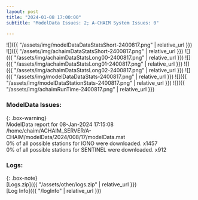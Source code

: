 ```yaml
---
layout: post
title: "2024-01-08 17:00:00"
subtitle: "ModelData Issues: 2; A-CHAIM System Issues: 0"

---
```


![]({{ "/assets/img/modelDataDataStatsShort-2400817.png" | relative_url }})
![]({{ "/assets/img/achaimDataStatsShort-2400817.png" | relative_url }})
![]({{ "/assets/img/achaimDataStatsLong00-2400817.png" | relative_url }})
![]({{ "/assets/img/achaimDataStatsLong01-2400817.png" | relative_url }})
![]({{ "/assets/img/achaimDataStatsLong02-2400817.png" | relative_url }})
![]({{ "/assets/img/modelDataDataStats-2400817.png" | relative_url }})
![]({{ "/assets/img/modelDataStationStats-2400817.png" | relative_url }})
![]({{ "/assets/img/achaimRunTime-2400817.png" | relative_url }})


### ModelData Issues:  
  
{: .box-warning}  
 ModelData report for 08-Jan-2024 17:15:08   
 /home/chaim/ACHAIM_SERVER/A-CHAIM/modelData/2024/008/17/modelData.mat   
 0% of all possible stations for IONO were downloaded. x1457   
 0% of all possible stations for SENTINEL were downloaded. x912   
  


### Logs:  
  
{: .box-note}  
[Logs.zip]({{ "/assets/other/logs.zip" | relative_url }})  
[Log Info]({{ "/logInfo" | relative_url }})  
